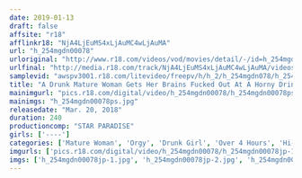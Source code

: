 ```yaml
---
date: 2019-01-13
draft: false
affsite: "r18"
afflinkr18: "NjA4LjEuMS4xLjAuMC4wLjAuMA"
url: "h_254mgdn00078"
urloriginal: "http://www.r18.com/videos/vod/movies/detail/-/id=h_254mgdn00078"
urlfinal: "http://media.r18.com/track/NjA4LjEuMS4xLjAuMC4wLjAuMA/videos/vod/movies/detail/-/id=h_254mgdn00078"
samplevid: "awspv3001.r18.com/litevideo/freepv/h/h_2/h_254mgdn078/h_254mgdn078_dmb_w.mp4"
title: "A Drunk Mature Woman Gets Her Brains Fucked Out At A Horny Drinking Party! 240 Minute Special"
mainimgurl: "pics.r18.com/digital/video/h_254mgdn00078/h_254mgdn00078ps.jpg"
mainimgs: "h_254mgdn00078ps.jpg"
releasedate: "Mar. 20, 2018"
duration: 240
productioncomp: "STAR PARADISE"
girls: ['----']
categories: ['Mature Woman', 'Orgy', 'Drunk Girl', 'Over 4 Hours', 'Hi-Def']
imgurls: ['pics.r18.com/digital/video/h_254mgdn00078/h_254mgdn00078jp-1.jpg', 'pics.r18.com/digital/video/h_254mgdn00078/h_254mgdn00078jp-2.jpg', 'pics.r18.com/digital/video/h_254mgdn00078/h_254mgdn00078jp-3.jpg', 'pics.r18.com/digital/video/h_254mgdn00078/h_254mgdn00078jp-4.jpg', 'pics.r18.com/digital/video/h_254mgdn00078/h_254mgdn00078jp-5.jpg', 'pics.r18.com/digital/video/h_254mgdn00078/h_254mgdn00078jp-6.jpg', 'pics.r18.com/digital/video/h_254mgdn00078/h_254mgdn00078jp-7.jpg', 'pics.r18.com/digital/video/h_254mgdn00078/h_254mgdn00078jp-8.jpg', 'pics.r18.com/digital/video/h_254mgdn00078/h_254mgdn00078jp-9.jpg', 'pics.r18.com/digital/video/h_254mgdn00078/h_254mgdn00078jp-10.jpg', 'pics.r18.com/digital/video/h_254mgdn00078/h_254mgdn00078jp-11.jpg', 'pics.r18.com/digital/video/h_254mgdn00078/h_254mgdn00078jp-12.jpg', 'pics.r18.com/digital/video/h_254mgdn00078/h_254mgdn00078jp-13.jpg', 'pics.r18.com/digital/video/h_254mgdn00078/h_254mgdn00078jp-14.jpg', 'pics.r18.com/digital/video/h_254mgdn00078/h_254mgdn00078jp-15.jpg', 'pics.r18.com/digital/video/h_254mgdn00078/h_254mgdn00078jp-16.jpg', 'pics.r18.com/digital/video/h_254mgdn00078/h_254mgdn00078jp-17.jpg', 'pics.r18.com/digital/video/h_254mgdn00078/h_254mgdn00078jp-18.jpg', 'pics.r18.com/digital/video/h_254mgdn00078/h_254mgdn00078jp-19.jpg', 'pics.r18.com/digital/video/h_254mgdn00078/h_254mgdn00078jp-20.jpg']
imgs: ['h_254mgdn00078jp-1.jpg', 'h_254mgdn00078jp-2.jpg', 'h_254mgdn00078jp-3.jpg', 'h_254mgdn00078jp-4.jpg', 'h_254mgdn00078jp-5.jpg', 'h_254mgdn00078jp-6.jpg', 'h_254mgdn00078jp-7.jpg', 'h_254mgdn00078jp-8.jpg', 'h_254mgdn00078jp-9.jpg', 'h_254mgdn00078jp-10.jpg', 'h_254mgdn00078jp-11.jpg', 'h_254mgdn00078jp-12.jpg', 'h_254mgdn00078jp-13.jpg', 'h_254mgdn00078jp-14.jpg', 'h_254mgdn00078jp-15.jpg', 'h_254mgdn00078jp-16.jpg', 'h_254mgdn00078jp-17.jpg', 'h_254mgdn00078jp-18.jpg', 'h_254mgdn00078jp-19.jpg', 'h_254mgdn00078jp-20.jpg']
---
```


